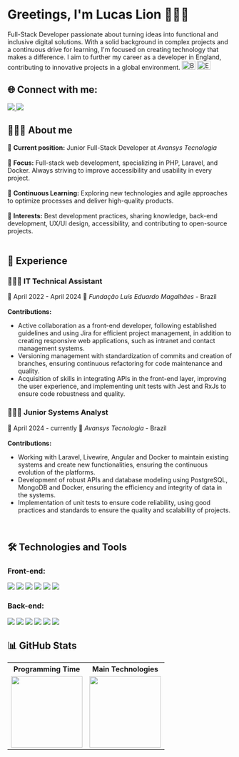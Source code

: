 <h1>Greetings, I'm Lucas Lion 🧑🏽‍💻</h1>

<p>Full-Stack Developer passionate about turning ideas into functional and inclusive digital solutions. With a solid background in complex projects and a continuous drive for learning, I'm focused on creating technology that makes a difference. I aim to further my career as a developer in England, contributing to innovative projects in a global environment. <img src="https://upload.wikimedia.org/wikipedia/commons/0/05/Flag_of_Brazil.svg" alt="Brazil Flag" width="30" height="20"> <img src="https://upload.wikimedia.org/wikipedia/en/b/be/Flag_of_England.svg" alt="England Flag" width="30" height="20">
  
<h2>🌐 Connect with me:</h2>
<a href="https://www.linkedin.com/in/lucas-lion-122b15189/" target="_blank">
  <img src="https://img.shields.io/badge/-LinkedIn-%230077B5?style=for-the-badge&logo=linkedin&logoColor=white" target="_blank">
</a>
<a href="https://www.instagram.com/lucas_lionv/" target="_blank">
  <img src="https://img.shields.io/badge/-Instagram-%23E4405F?style=for-the-badge&logo=instagram&logoColor=white" target="_blank">
</a>

<br>

<h2>🧑🏽‍💻 About me</h2>

<p>
💼 <strong>Current position:</strong> Junior Full-Stack Developer at <i>Avansys Tecnologia</i>  <br> </br>
🎯 <strong>Focus:</strong> Full-stack web development, specializing in PHP, Laravel, and Docker. Always striving to improve accessibility and usability in every project.  <br> </br>
🌱 <strong>Continuous Learning:</strong> Exploring new technologies and agile approaches to optimize processes and deliver high-quality products.  <br> </br>
🎨 <strong>Interests:</strong> Best development practices, sharing knowledge, back-end development, UX/UI design, accessibility, and contributing to open-source projects. <br> </br>
</p>

<h2>💼 Experience</h2>

<h3>🧑🏽‍💻 IT Technical Assistant</h3>
<p>
📆 April 2022 - April 2024  
📍 <i>Fundação Luís Eduardo Magalhães</i> - Brazil  </br> </br>
<strong>Contributions:</strong>
<ul>
  <li>Active collaboration as a front-end developer, following established guidelines and using Jira for efficient project management, in addition to creating responsive web applications, such as intranet and contact management systems.</li>
  <li>Versioning management with standardization of commits and creation of branches, ensuring continuous refactoring for code maintenance and quality.</li>
  <li>Acquisition of skills in integrating APIs in the front-end layer, improving the user experience, and implementing unit tests with Jest and RxJs to ensure code robustness and quality.</li>
</ul>
</p>

<h3>🧑🏽‍💻 Junior Systems Analyst</h3>
<p>
📆 April 2024 - currently  
📍 <i>Avansys Tecnologia</i> - Brazil  </br> </br>
<strong>Contributions:</strong>
<ul>
  <li>Working with Laravel, Livewire, Angular and Docker to maintain existing systems and create new functionalities, ensuring the continuous evolution of the platforms.</li>
  <li>Development of robust APIs and database modeling using PostgreSQL, MongoDB and Docker, ensuring the efficiency and integrity of data in the systems.</li>
  <li>Implementation of unit tests to ensure code reliability, using good practices and standards to ensure the quality and scalability of projects.</li>
</ul>
</p>

<br>

<h2>🛠️ Technologies and Tools</h2>

<h3>Front-end:</h3>
<p>
  <img src="https://img.shields.io/badge/HTML5-E34F26?style=for-the-badge&logo=html5&logoColor=white">
  <img src="https://img.shields.io/badge/CSS3-1572B6?style=for-the-badge&logo=css3&logoColor=white">
  <img src="https://img.shields.io/badge/JavaScript-F7DF1E?style=for-the-badge&logo=javascript&logoColor=black">
  <img src="https://img.shields.io/badge/Bootstrap-7952B3?style=for-the-badge&logo=bootstrap&logoColor=white">
  <img src="https://img.shields.io/badge/Angular-DD0031?style=for-the-badge&logo=angular&logoColor=white">
  <img src="https://img.shields.io/badge/TypeScript-007ACC?style=for-the-badge&logo=typescript&logoColor=white">
</p>

<h3>Back-end:</h3>
<p>
  <img src="https://img.shields.io/badge/PHP-777BB4?style=for-the-badge&logo=php&logoColor=white">
  <img src="https://img.shields.io/badge/Laravel-FF2D20?style=for-the-badge&logo=laravel&logoColor=white">
  <img src="https://img.shields.io/badge/Docker-2496ED?style=for-the-badge&logo=docker&logoColor=white">
  <img src="https://img.shields.io/badge/MySQL-4479A1?style=for-the-badge&logo=mysql&logoColor=white">
  <img src="https://img.shields.io/badge/PostgreSQL-336791?style=for-the-badge&logo=postgresql&logoColor=white">
  <img src="https://img.shields.io/badge/MongoDB-47A248?style=for-the-badge&logo=mongodb&logoColor=white">
</p>

<h2>📊 GitHub Stats</h2>
<table>
  <tr>
    <th>Programming Time</th>
    <th>Main Technologies</th>
  </tr>
  <tr>
    <td>
     <a href="https://github.com/Lucas-Lion">
      <img height="160em" src="https://github-readme-stats.vercel.app/api?username=Lucas-Lion&show_icons=true&theme=dark&include_all_commits=true&count_private=true"/>
     </a>
    </td>
    <td>
      <a href="https://github.com/Lucas-Lion">
        <img height="160em" src="https://github-readme-stats.vercel.app/api/top-langs/?username=Lucas-Lion&layout=compact&langs_count=7&theme=dark"/>
      </a>
    </td>
  </tr>
</table>
